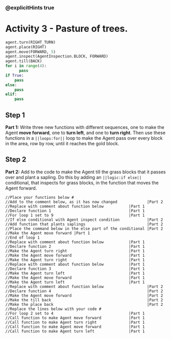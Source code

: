 ### @explicitHints true

# Activity 3 - Pasture of trees. 

```python
agent.turn(RIGHT_TURN)
agent.place(RIGHT)
agent.move(FORWARD, 5)
agent.inspect(AgentInspection.BLOCK, FORWARD) 
agent.till(BACK)
for i in range(4):
      pass
if True: 
    pass
else: 
    pass
elif:
    pass
```

## Step 1
**Part 1:** Write three new functions with different sequences, one to make the Agent **move forward**, one to **turn left**, and one to **turn right**. 
Then use these functions in a `||loops:for||` loop to make the Agent pass over every block in the area, row by row, until it reaches the gold block.

## Step 2 
**Part 2:** Add to the code to make the Agent till the grass blocks that it passes over and plant a sapling.
Do this by adding an `||logic:if else||` conditional, that inspects for grass blocks, in the function that moves the Agent forward. 

```template
//Place your functions below #  
//Add to the comment below, as it has now changed             |Part 2
//Replace with comment about function below           |Part 1    
//Declare function 1                                  |Part 1
//For loop 1 set to 9                                 |Part 1
//If else conditional with Agent inspect condition            |Part 2
//Add function that plants saplings                           |Part 2
//Place the command below in the else part of the conditional |Part 2
//Make the Agent move forward |Part 1
//End of loop 1
//Replace with comment about function below           |Part 1    
//Declare function 2                                  |Part 1
//Make the Agent turn right                           |Part 1
//Make the Agent move forward                         |Part 1
//Make the Agent turn right                           |Part 1
//Replace with comment about function below           |Part 1    
//Declare function 3                                  |Part 1
//Make the Agent turn left                            |Part 1
//Make the Agent move forward                         |Part 1
//Make the Agent turn left                            |Part 1
//Replace with comment about function below                   |Part 2 
//Declare function 4                                          |Part 2
//Make the Agent move forward                                 |Part 2
//Make the till back                                          |Part 2
//Make the place back                                         |Part 2
//Replace the lines below with your code #
//For loop 2 set to 4                                 |Part 1
//Call function to make Agent move forward            |Part 1
//Call function to make Agent turn right              |Part 1
//Call function to make Agent move forward            |Part 1
//Call function to make Agent turn left               |Part 1                       
```
